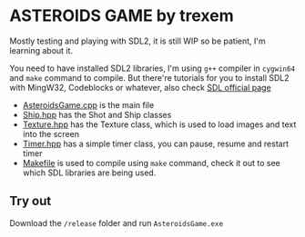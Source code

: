 # ASTEROIDS GAME by trexem
Mostly testing and playing with SDL2, it is still WIP so be patient, I'm learning about it.

You need to have installed SDL2 libraries, I'm using `g++` compiler in `cygwin64` and `make` command to compile. But there're tutorials for you to install SDL2 with MingW32, Codeblocks or whatever, also check [SDL official page](https://www.libsdl.org/)

* [AsteroidsGame.cpp](https://github.com/trexem/SDL2_Asteroids/blob/main/AsteroidsGame.cpp) is the main file
* [Ship.hpp](https://github.com/trexem/SDL2_Asteroids/blob/main/Ship.hpp) has the Shot and Ship classes
* [Texture.hpp](https://github.com/trexem/SDL2_Asteroids/blob/main/Texture.hpp) has the Texture class, which is used to load images and text into the screen
* [Timer.hpp](https://github.com/trexem/SDL2_Asteroids/blob/main/Timer.hpp) has a simple timer class, you can pause, resume and restart timer
* [Makefile](https://github.com/trexem/SDL2_Asteroids/blob/main/Makefile) is used to compile using `make` command, check it out to see which SDL libraries are being used.

## Try out
Download the `/release` folder and run `AsteroidsGame.exe`
